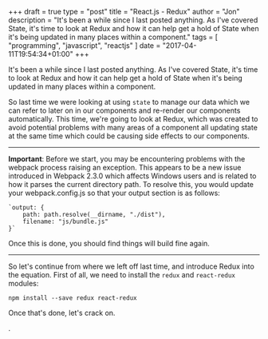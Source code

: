 +++
draft = true
type = "post"
title = "React.js - Redux"
author = "Jon"
description = "It's been a while since I last posted anything. As I've covered State, it's time to look at Redux and how it can help get a hold of State when it's being updated in many places within a component."
tags = [
  "programming",
  "javascript",
	"reactjs"
]
date = "2017-04-11T19:54:34+01:00"
+++

It's been a while since I last posted anything. As I've covered State, it's time to look at Redux and how it can help get a hold of State when it's being updated in many places within a component.

So last time we were looking at using `state` to manage our data which we can refer to later on in our components and re-render our components automatically. This time, we're going to look at Redux, which was created to avoid potential problems with many areas of a component all updating state at the same time which could be causing side effects to our components.

___
**Important**: Before we start, you may be encountering problems with the webpack process raising an exception. This appears to be a new issue introduced in Webpack 2.3.0 which affects Windows users and is related to how it parses the current directory path. To resolve this, you would update your webpack.config.js so that your output section is as follows:

	`output: {
		path: path.resolve(__dirname, "./dist"),
		filename: "js/bundle.js"
	}`

Once this is done, you should find things will build fine again.
___

So let's continue from where we left off last time, and introduce Redux into the equation. First of all, we need to install the `redux` and `react-redux` modules:

	npm install --save redux react-redux

Once that's done, let's crack on.

.
